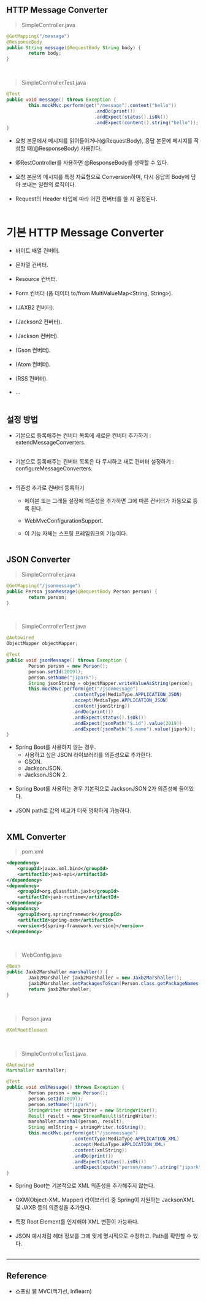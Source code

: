 HTTP Message Converter
----------------------

> SimpleController.java

```java
@GetMapping("/message")
@ResponseBody
public String message(@RequestBody String body) {
		return body;
}
```

<br>

> SimpleControllerTest.java

```java
@Test
public void message() throws Exception {
		this.mockMvc.perform(get("/message").content("hello"))
								.andDo(print())
								.andExpect(status().isOk())
								.andExpect(content().string("hello"));
}
```

-	요청 본문에서 메시지를 읽어들이거나(@RequestBody), 응답 본문에 메시지를 작성할 때(@ResponseBody) 사용한다.<br><br>
-	@RestController를 사용하면 @ResponseBody를 생략할 수 있다.<br><br>
-	요청 본문의 메시지를 특정 자료형으로 Conversion하며, 다시 응답의 Body에 담아 보내는 일련의 로직이다.<br><br>
-	Request의 Header 타입에 따라 어떤 컨버터를 쓸 지 결정된다.<br><br>

기본 HTTP Message Converter
===========================

-	바이트 배열 컨버터.<br><br>
-	문자열 컨버터.<br><br>
-	Resource 컨버터.<br><br>
-	Form 컨버터 (폼 데이터 to/from MultiValueMap<String, String>).<br><br>
-	(JAXB2 컨버터).<br><br>
-	(Jackson2 컨버터).<br><br>
-	(Jackson 컨버터).<br><br>
-	(Gson 컨버터).<br><br>
-	(Atom 컨버터).<br><br>
-	(RSS 컨버터).<br><br>
-	...<br><br>

설정 방법
---------

-	기본으로 등록해주는 컨버터 목록에 새로운 컨버터 추가하기 : extendMessageConverters.<br><br>
-	기본으로 등록해주는 컨버터 목록은 다 무시하고 새로 컨버터 설정하기 : configureMessageConverters.<br><br>

-	의존성 추가로 컨버터 등록하기

	-	메이븐 또는 그래들 설정에 의존성을 추가하면 그에 따른 컨버터가 자동으로 등록 된다.

	-	WebMvcConfigurationSupport.

	-	이 기능 자체는 스프링 프레임워크의 기능이다.<br><br>

JSON Converter
--------------

> SimpleController.java

```java
@GetMapping("/jsonmessage")
public Person jsonMessage(@RequestBody Person person) {
		return person;
}
```

<br>

> SimpleControllerTest.java

```java
@Autowired
ObjectMapper objectMapper;

@Test
public void jsonMessage() throws Exception {
		Person person = new Person();
		person.setId(2019l);
		person.setName("jipark");
		String jsonString = objectMapper.writeValueAsString(person);
		this.mockMvc.perform(get("/jsonmessage")
						.contentType(MediaType.APPLICATION_JSON)
						.accept(MediaType.APPLICATION_JSON)
						.content(jsonString))
						.andDo(print())
						.andExpect(status().isOk())
						.andExpect(jsonPath("$.id").value(2019))
						.andExpect(jsonPath("$.name").value(jipark));
}
```

-	Spring Boot를 사용하지 않는 경우.
	-	사용하고 싶은 JSON 라이브러리를 의존성으로 추가한다.
	-	GSON.
	-	JacksonJSON.
	-	JacksonJSON 2.<br><br>
-	Spring Boot를 사용하는 경우 기본적으로 JacksonJSON 2가 의존성에 들어있다.<br><br>
-	JSON path로 값의 비교가 더욱 명확하게 가능하다.<br><br>

XML Converter
-------------

> pom.xml

```xml
<dependency>
	<groupId>javax.xml.bind</groupId>
	<artifactId>jaxb-api</artifactId>
</dependency>
<dependency>
	<groupId>org.glassfish.jaxb</groupId>
	<artifactId>jaxb-runtime</artifactId>
</dependency>
<dependency>
	<groupId>org.springframework</groupId>
	<artifactId>spring-oxm</artifactId>
	<version>${spring-framework.version}</version>
</dependency>
```

<br>

> WebConfig.java

```java
@Bean
public Jaxb2Marshaller marshaller() {
		Jaxb2Marshaller jaxb2Marshaller = new Jaxb2Marshaller();
		jaxb2Marshaller.setPackagesToScan(Person.class.getPackageNames());
		return jaxb2Marshaller;
}
```

<br>

> Person.java

```java
@XmlRootElement
```

<br>

> SimpleControllerTest.java

```java
@Autowired
Marshaller marshaller;

@Test
public void xmlMessage() throws Exception {
		Person person = new Person();
		person.setId(2019l);
		person.setName("jipark");
		StringWriter stringWriter = new StringWriter();
		Result result = new StreamResult(stringWriter);
		marshaller.marshal(person, result);
		String xmlString = stringWriter.toString();
		this.mockMvc.perform(get("/jsonmessage")
						.contentType(MediaType.APPLICATION_XML)
						.accept(MediaType.APPLICATION_XML)
						.content(xmlString))
						.andDo(print())
						.andExpect(status().isOk())
						.andExpect(xpath("person/name").string("jipark"));
}
```

-	Spring Boot는 기본적으로 XML 의존성을 추가해주지 않는다.<br><br>
-	OXM(Object-XML Mapper) 라이브러리 중 Spring이 지원하는 JacksonXML 및 JAXB 등의 의존성을 추가한다.<br><br>
-	특정 Root Element를 인지해야 XML 변환이 가능하다.<br><br>
-	JSON 예시처럼 헤더 정보를 그에 맞게 명시적으로 수정하고. Path를 확인할 수 있다.<br><br>

---

Reference
---------

-	스프링 웹 MVC(백기선, Inflearn)
